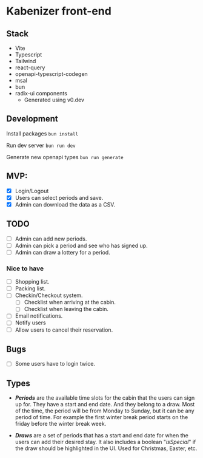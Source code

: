 # Kabenizer front-end

## Stack

- Vite
- Typescript
- Tailwind
- react-query
- openapi-typescript-codegen
- msal
- bun
- radix-ui components
  - Generated using v0.dev

## Development

Install packages
`bun install`

Run dev server
`bun run dev`

Generate new openapi types
`bun run generate`

## MVP:

- [x] Login/Logout
- [x] Users can select periods and save.
- [x] Admin can download the data as a CSV.

## TODO

- [ ] Admin can add new periods.
- [ ] Admin can pick a period and see who has signed up.
- [ ] Admin can draw a lottery for a period.

### Nice to have

- [ ] Shopping list.
- [ ] Packing list.
- [ ] Checkin/Checkout system.
  - [ ] Checklist when arriving at the cabin.
  - [ ] Checklist when leaving the cabin.
- [ ] Email notifications.
- [ ] Notify users
- [ ] Allow users to cancel their reservation.

## Bugs

- [ ] Some users have to login twice.

## Types

- **_Periods_** are the available time slots for the cabin that the users can sign up for. They have a start and end date. And they belong to a draw. Most of the time, the period will be from Monday to Sunday, but it can be any period of time. For example the first winter break period starts on the friday before the winter break week.

- **_Draws_** are a set of periods that has a start and end date for when the users can add their desired stay. It also includes a boolean "_isSpecial_" if the draw should be highlighted in the UI. Used for Christmas, Easter, etc.
